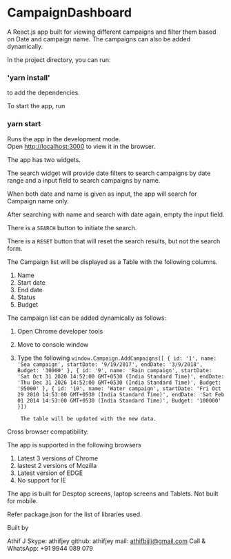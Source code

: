 # CampaignDashboard
A React.js app built for viewing different campaigns and filter them based on Date and campaign name. The campaigns can also be added dynamically. 


In the project directory, you can run:

### 'yarn install'

to add the dependencies.

To start the app, run

### yarn start

Runs the app in the development mode.<br />
Open [http://localhost:3000](http://localhost:3000) to view it in the browser.

The app has two widgets. 

The search widget will provide date filters to search campaigns by date range and a input field to search campaigns by name.

When both date and name is given as input, the app will search for Campaign name only. 

After searching with name and search with date again, empty the input field.

There is a `SEARCH` button to initiate the search.

There is a `RESET` button that will reset the search results, but not the search form.

The Campaign list will be displayed as a Table with the following columns.

1. Name
2. Start date
3. End date
4. Status
5. Budget

The campaign list can be added dynamically as follows:

1. Open Chrome developer tools
2. Move to console window
3. Type the following
    `window.Campaign.AddCampaigns([
        {
            id: '1',
            name: 'Sea campaign',
            startDate: '9/19/2017',
            endDate: '3/9/2018',
            Budget: '30000'
        },
        {
            id: '9',
            name: 'Rain campaign',
            startDate: 'Sat Oct 31 2020 14:52:00 GMT+0530 (India Standard Time)',
            endDate: 'Thu Dec 31 2026 14:52:00 GMT+0530 (India Standard Time)',
            Budget: '95000'
        },
        {
            id: '10',
            name: 'Water campaign',
            startDate: 'Fri Oct 29 2010 14:53:00 GMT+0530 (India Standard Time)',
            endDate: 'Sat Feb 01 2014 14:53:00 GMT+0530 (India Standard Time)',
            Budget: '100000'
        }])`

        The table will be updated with the new data. 

Cross browser compatibility:

The app is supported in the following browsers

1. Latest 3 versions of Chrome
2. lastest 2 versions of Mozilla
3. Latest version of EDGE
4. No support for IE

The app is built for Desptop screens, laptop screens and Tablets. Not built for mobile.

Refer package.json for the list of libraries used.

Built by

Athif J
Skype: athifjey
github: athifjey
mail: athifbijli@gmail.com
Call & WhatsApp: +91 9944 089 079

